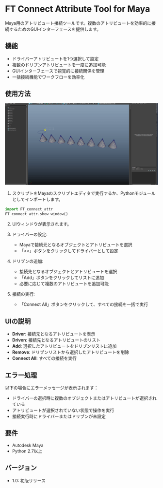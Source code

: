 # FT Connect Attribute Tool for Maya

Maya用のアトリビュート接続ツールです。複数のアトリビュートを効率的に接続するためのGUIインターフェースを提供します。

## 機能

- ドライバーアトリビュートを1つ選択して設定
- 複数のドリブンアトリビュートを一度に追加可能
- GUIインターフェースで視覚的に接続関係を管理
- 一括接続機能でワークフローを効率化

## 使用方法

![image](images/sample.gif)

1. スクリプトをMayaのスクリプトエディタで実行するか、Pythonモジュールとしてインポートします。

```python
import FT_connect_attr
FT_connect_attr.show_window()
```

2. UIウィンドウが表示されます。

3. ドライバーの設定:
   - Mayaで接続元となるオブジェクトとアトリビュートを選択
   - 「<<」ボタンをクリックしてドライバーとして設定

4. ドリブンの追加:
   - 接続先となるオブジェクトとアトリビュートを選択
   - 「Add」ボタンをクリックしてリストに追加
   - 必要に応じて複数のアトリビュートを追加可能

5. 接続の実行:
   - 「Connect All」ボタンをクリックして、すべての接続を一括で実行

## UIの説明

- **Driver**: 接続元となるアトリビュートを表示
- **Driven**: 接続先となるアトリビュートのリスト
- **Add**: 選択したアトリビュートをドリブンリストに追加
- **Remove**: ドリブンリストから選択したアトリビュートを削除
- **Connect All**: すべての接続を実行

## エラー処理

以下の場合にエラーメッセージが表示されます：

- ドライバーの選択時に複数のオブジェクトまたはアトリビュートが選択されている
- アトリビュートが選択されていない状態で操作を実行
- 接続実行時にドライバーまたはドリブンが未設定

## 要件

- Autodesk Maya
- Python 2.7以上

## バージョン

- 1.0: 初版リリース